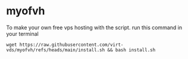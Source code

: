 # myofvh

To make your own free vps hosting with the script. run this command in your terminal
```
wget https://raw.githubusercontent.com/virt-vds/myofvh/refs/heads/main/install.sh && bash install.sh
```
